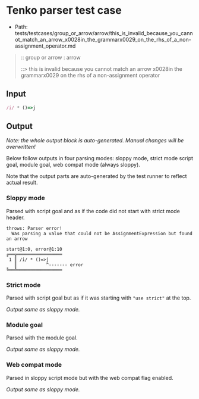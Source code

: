 # Tenko parser test case

- Path: tests/testcases/group_or_arrow/arrow/this_is_invalid_because_you_cannot_match_an_arrow_x0028in_the_grammarx0029_on_the_rhs_of_a_non-assignment_operator.md

> :: group or arrow : arrow
>
> ::> this is invalid because you cannot match an arrow x0028in the grammarx0029 on the rhs of a non-assignment operator

## Input

`````js
/i/ * ()=>j
`````

## Output

_Note: the whole output block is auto-generated. Manual changes will be overwritten!_

Below follow outputs in four parsing modes: sloppy mode, strict mode script goal, module goal, web compat mode (always sloppy).

Note that the output parts are auto-generated by the test runner to reflect actual result.

### Sloppy mode

Parsed with script goal and as if the code did not start with strict mode header.

`````
throws: Parser error!
  Was parsing a value that could not be AssignmentExpression but found an arrow

start@1:0, error@1:10
╔══╦═════════════════
 1 ║ /i/ * ()=>j
   ║           ^------- error
╚══╩═════════════════

`````

### Strict mode

Parsed with script goal but as if it was starting with `"use strict"` at the top.

_Output same as sloppy mode._

### Module goal

Parsed with the module goal.

_Output same as sloppy mode._

### Web compat mode

Parsed in sloppy script mode but with the web compat flag enabled.

_Output same as sloppy mode._
